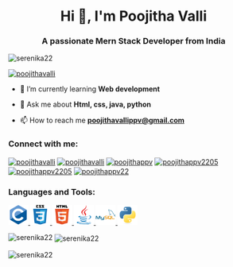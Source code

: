<h1 align="center">Hi 👋, I'm Poojitha Valli</h1>
<h3 align="center">A passionate Mern Stack Developer from India</h3>

<p align="left"> <img src="https://komarev.com/ghpvc/?username=serenika22&label=Profile%20views&color=0e75b6&style=flat" alt="serenika22" /> </p>

<p align="left"> <a href="https://twitter.com/poojithavalli" target="blank"><img src="https://img.shields.io/twitter/follow/poojithavalli?logo=twitter&style=for-the-badge" alt="poojithavalli" /></a> </p>

- 🌱 I’m currently learning **Web development**

- 💬 Ask me about **Html, css, java, python**

- 📫 How to reach me **poojithavallippv@gmail.com**

<h3 align="left">Connect with me:</h3>
<p align="left">
<a href="https://twitter.com/poojithavalli" target="blank"><img align="center" src="https://raw.githubusercontent.com/rahuldkjain/github-profile-readme-generator/master/src/images/icons/Social/twitter.svg" alt="poojithavalli" height="30" width="40" /></a>
<a href="https://linkedin.com/in/poojithavalli" target="blank"><img align="center" src="https://raw.githubusercontent.com/rahuldkjain/github-profile-readme-generator/master/src/images/icons/Social/linked-in-alt.svg" alt="poojithavalli" height="30" width="40" /></a>
<a href="https://www.codechef.com/users/poojithappv" target="blank"><img align="center" src="https://cdn.jsdelivr.net/npm/simple-icons@3.1.0/icons/codechef.svg" alt="poojithappv" height="30" width="40" /></a>
<a href="https://www.hackerrank.com/poojithappv2205" target="blank"><img align="center" src="https://raw.githubusercontent.com/rahuldkjain/github-profile-readme-generator/master/src/images/icons/Social/hackerrank.svg" alt="poojithappv2205" height="30" width="40" /></a>
<a href="https://www.leetcode.com/poojithappv2205" target="blank"><img align="center" src="https://raw.githubusercontent.com/rahuldkjain/github-profile-readme-generator/master/src/images/icons/Social/leet-code.svg" alt="poojithappv2205" height="30" width="40" /></a>
<a href="https://auth.geeksforgeeks.org/user/poojithappv22" target="blank"><img align="center" src="https://raw.githubusercontent.com/rahuldkjain/github-profile-readme-generator/master/src/images/icons/Social/geeks-for-geeks.svg" alt="poojithappv22" height="30" width="40" /></a>
</p>

<h3 align="left">Languages and Tools:</h3>
<p align="left"> <a href="https://www.cprogramming.com/" target="_blank" rel="noreferrer"> <img src="https://raw.githubusercontent.com/devicons/devicon/master/icons/c/c-original.svg" alt="c" width="40" height="40"/> </a> <a href="https://www.w3schools.com/css/" target="_blank" rel="noreferrer"> <img src="https://raw.githubusercontent.com/devicons/devicon/master/icons/css3/css3-original-wordmark.svg" alt="css3" width="40" height="40"/> </a> <a href="https://www.w3.org/html/" target="_blank" rel="noreferrer"> <img src="https://raw.githubusercontent.com/devicons/devicon/master/icons/html5/html5-original-wordmark.svg" alt="html5" width="40" height="40"/> </a> <a href="https://www.java.com" target="_blank" rel="noreferrer"> <img src="https://raw.githubusercontent.com/devicons/devicon/master/icons/java/java-original.svg" alt="java" width="40" height="40"/> </a> <a href="https://www.mysql.com/" target="_blank" rel="noreferrer"> <img src="https://raw.githubusercontent.com/devicons/devicon/master/icons/mysql/mysql-original-wordmark.svg" alt="mysql" width="40" height="40"/> </a> <a href="https://www.python.org" target="_blank" rel="noreferrer"> <img src="https://raw.githubusercontent.com/devicons/devicon/master/icons/python/python-original.svg" alt="python" width="40" height="40"/> </a> </p>

<p><img align="left" src="https://github-readme-stats.vercel.app/api/top-langs?username=serenika22&show_icons=true&locale=en&layout=compact" alt="serenika22" /></p>

<p>&nbsp;<img align="center" src="https://github-readme-stats.vercel.app/api?username=serenika22&show_icons=true&locale=en" alt="serenika22" /></p>

<p><img align="center" src="https://github-readme-streak-stats.herokuapp.com/?user=serenika22&" alt="serenika22" /></p>
